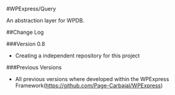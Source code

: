 #WPExpress/Query

An abstraction layer for WPDB.
 
##Change Log

###Version 0.8

- Creating a independent repository for this project

###Previous Versions

- All previous versions where developed within the WPExpress Framework(https://github.com/Page-Carbajal/WPExpress)
